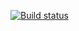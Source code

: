 [![Build status](https://ci.appveyor.com/api/projects/status/mundguodxdk54m6j?svg=true)](https://ci.appveyor.com/project/AVKretov/testingwebinterfaces)